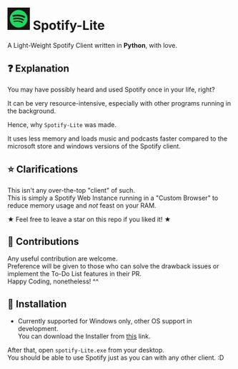 # <img src="https://raw.githubusercontent.com/OscarJohnsonn/Spoitfy-Lite/main/spotify-icon.png" alt="Logo" width="50"/> Spotify-Lite
A Light-Weight Spotify Client written in **Python**, with love. 

## ❓ Explanation
You may have possibly heard and used Spotify once in your life, right?

It can be very resource-intensive, especially with other programs running in the background.

Hence, why `Spotify-Lite` was made.

It uses less memory and loads music and podcasts faster compared to the microsoft store and windows versions of the Spotify client.


## ⭐ Clarifications
This isn't any over-the-top "client" of such.\
This is simply a Spotify Web Instance running in a "Custom Browser" to reduce memory usage and *not* feast on your RAM.

★ Feel free to leave a star on this repo if you liked it! ★ 


## 👋 Contributions
Any useful contribution are welcome.\
Preference will be given to those who can solve the drawback issues or implement the To-Do List features in their PR.\
Happy Coding, nonetheless! ^^


## 📎 Installation

* Currently supported for Windows only, other OS support in development. \
You can download the Installer from [this](https://github.com/OscarJohnsonn/Spoitfy-Lite/releases/download/v1.0/spotify-Lite.exe) link.

After that, open `spotify-Lite.exe` from your desktop.\
You should be able to use Spotify just as you can with any other client. :D
